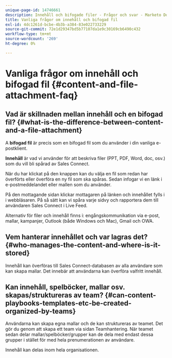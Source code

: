```yaml
---
unique-page-id: 14746661
description: Innehåll och bifogade filer - Frågor och svar - Marketo Docs - Produktdokumentation
title: Vanliga frågor om innehåll och bifogad fil
exl-id: 4dc1261d-bcbe-4b3b-a384-83e022733229
source-git-commit: 72e1d29347bd5b77107da1e9c30169cb6490c432
workflow-type: tm+mt
source-wordcount: '269'
ht-degree: 0%

---
```


# Vanliga frågor om innehåll och bifogad fil {#content-and-file-attachment-faq}

## Vad är skillnaden mellan innehåll och en bifogad fil? {#what-is-the-difference-between-content-and-a-file-attachment}

A **bifogad fil** är precis som en bifogad fil som du använder i din vanliga e-postklient.

**Innehåll** är vad vi använder för att beskriva filer (PPT, PDF, Word, doc, osv.) som du vill bli spårad av Sales Connect.

När du har klickat på den knappen kan du välja en fil som redan har överförts eller överföra en ny fil som ska spåras. Sedan infogar vi en länk i e-postmeddelandet eller mallen som du använder.

På den mottagande sidan klickar mottagaren på länken och innehållet fylls i i webbläsaren. På så sätt kan vi spåra varje sidvy och rapportera dem till användaren Sales Connect i Live Feed.

Alternativ för filer och innehåll finns i: engångskommunikation via e-post, mallar, kampanjer, Outlook (både Windows och Mac), Gmail och OWA.

## Vem hanterar innehållet och var lagras det? {#who-manages-the-content-and-where-is-it-stored}

Innehåll kan överföras till Sales Connect-databasen av alla användare som kan skapa mallar. Det innebär att användarna kan överföra valfritt innehåll.

## Kan innehåll, spelböcker, mallar osv. skapas/struktureras av team? {#can-content-playbooks-templates-etc-be-created-organized-by-teams}

Användarna kan skapa egna mallar och de kan struktureras av teamet. Det gör du genom att skapa ett team via sidan Teamhantering. När teamet sedan delar mallar/spelböcker/grupper kan de dela med endast dessa grupper i stället för med hela prenumerationen av användare.

Innehåll kan delas inom hela organisationen.
